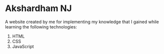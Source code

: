 # Akshardham NJ
A website created by me for implementing my knowledge that I gained while learning the following technologies:
1. HTML
2. CSS
3. JavaScript